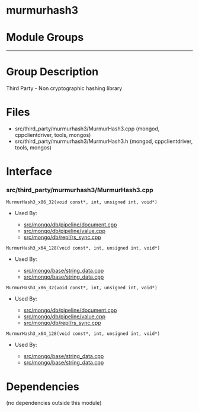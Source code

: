 # murmurhash3

# Module Groups

-------------

# Group Description
Third Party - Non cryptographic hashing library

# Files
- src/third\_party/murmurhash3/MurmurHash3.cpp   (mongod, cppclientdriver, tools, mongos)
- src/third\_party/murmurhash3/MurmurHash3.h   (mongod, cppclientdriver, tools, mongos)

# Interface

### src/third\_party/murmurhash3/MurmurHash3.cpp

<div></div>

    MurmurHash3_x86_32(void const*, int, unsigned int, void*)

- Used By:

    - [src/mongo/db/pipeline/document.cpp](../aggregation\_framework)
    - [src/mongo/db/pipeline/value.cpp](../aggregation\_framework)
    - [src/mongo/db/repl/rs\_sync.cpp](../replication)

<div></div>

    MurmurHash3_x64_128(void const*, int, unsigned int, void*)

- Used By:

    - [src/mongo/base/string\_data.cpp](../base\_utilites)
    - [src/mongo/base/string\_data.cpp](../base\_utilites)

<div></div>

    MurmurHash3_x86_32(void const*, int, unsigned int, void*)

- Used By:

    - [src/mongo/db/pipeline/document.cpp](../aggregation\_framework)
    - [src/mongo/db/pipeline/value.cpp](../aggregation\_framework)
    - [src/mongo/db/repl/rs\_sync.cpp](../replication)

<div></div>

    MurmurHash3_x64_128(void const*, int, unsigned int, void*)

- Used By:

    - [src/mongo/base/string\_data.cpp](../base\_utilites)
    - [src/mongo/base/string\_data.cpp](../base\_utilites)

# Dependencies
(no dependencies outside this module)
